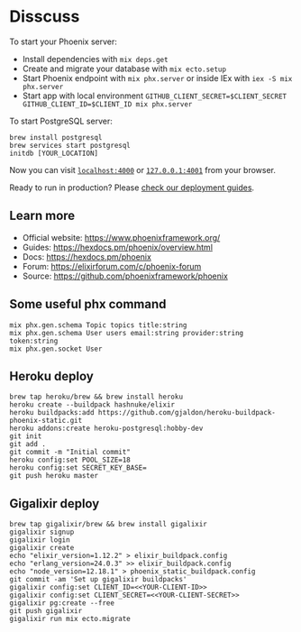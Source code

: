 # Disscuss

To start your Phoenix server:

  * Install dependencies with `mix deps.get`
  * Create and migrate your database with `mix ecto.setup`
  * Start Phoenix endpoint with `mix phx.server` or inside IEx with `iex -S mix phx.server`
  * Start app with local environment `GITHUB_CLIENT_SECRET=$CLIENT_SECRET GITHUB_CLIENT_ID=$CLIENT_ID mix phx.server`

To start PostgreSQL server:
  ```
  brew install postgresql
  brew services start postgresql
  initdb [YOUR_LOCATION]
  ```


Now you can visit [`localhost:4000`](http://localhost:4000) or [`127.0.0.1:4001`](https://127.0.0.1:4001) from your browser.

Ready to run in production? Please [check our deployment guides](https://hexdocs.pm/phoenix/deployment.html).

## Learn more

  * Official website: https://www.phoenixframework.org/
  * Guides: https://hexdocs.pm/phoenix/overview.html
  * Docs: https://hexdocs.pm/phoenix
  * Forum: https://elixirforum.com/c/phoenix-forum
  * Source: https://github.com/phoenixframework/phoenix

## Some useful phx command
  ```
  mix phx.gen.schema Topic topics title:string
  mix phx.gen.schema User users email:string provider:string token:string
  mix phx.gen.socket User
```

## Heroku deploy
  ```
  brew tap heroku/brew && brew install heroku
  heroku create --buildpack hashnuke/elixir
  heroku buildpacks:add https://github.com/gjaldon/heroku-buildpack-phoenix-static.git
  heroku addons:create heroku-postgresql:hobby-dev
  git init
  git add .
  git commit -m "Initial commit"
  heroku config:set POOL_SIZE=18
  heroku config:set SECRET_KEY_BASE=
  git push heroku master
  ```
  
## Gigalixir deploy
  ```
  brew tap gigalixir/brew && brew install gigalixir
  gigalixir signup
  gigalixir login
  gigalixir create
  echo "elixir_version=1.12.2" > elixir_buildpack.config
  echo "erlang_version=24.0.3" >> elixir_buildpack.config
  echo "node_version=12.18.1" > phoenix_static_buildpack.config
  git commit -am 'Set up gigalixir buildpacks'
  gigalixir config:set CLIENT_ID=<<YOUR-CLIENT-ID>>
  gigalixir config:set CLIENT_SECRET=<<YOUR-CLIENT-SECRET>>
  gigalixir pg:create --free
  git push gigalixir
  gigalixir run mix ecto.migrate
  ```

